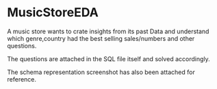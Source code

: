 # MusicStoreEDA
A music store wants to crate insights from its past Data and understand which genre,country had the best selling sales/numbers and other questions. 

The questions are attached in the SQL file itself and solved accordingly. 

The schema representation screenshot has also been attached for reference. 
